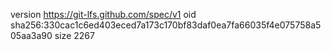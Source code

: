 version https://git-lfs.github.com/spec/v1
oid sha256:330cac1c6ed403eced7a173c170bf83daf0ea7fa66035f4e075758a505aa3a90
size 2267
